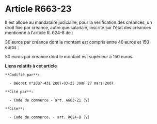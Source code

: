 # Article R663-23

Il est alloué au mandataire judiciaire, pour la vérification des créances, un droit fixe par créance, autre que salariale,
inscrite sur l'état des créances mentionné à l'article R. 624-8 de :

30 euros par créance dont le montant est compris entre 40 euros et 150 euros ;

50 euros par créance dont le montant est supérieur à 150 euros.

**Liens relatifs à cet article**

	**Codifié par**:

	  - Décret n°2007-431 2007-03-25 JORF 27 mars 2007

	**Cité par**:

	  - Code de commerce - art. A663-21 (V)

	**Cite**:

	  - Code de commerce. - art. R624-8 (V)
